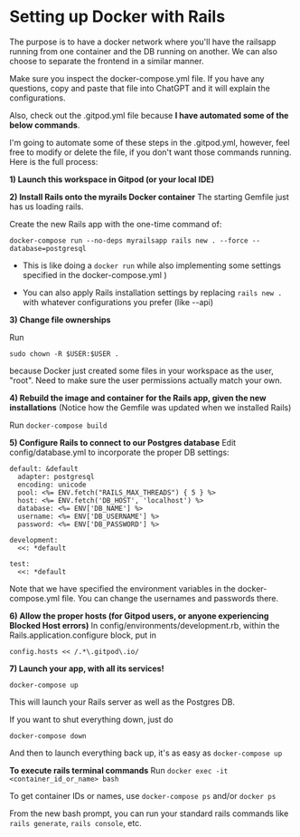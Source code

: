 # Setting up Docker with Rails

The purpose is to have a docker network where you'll have the railsapp running from one container and the DB running on another. We can also choose to separate the frontend in a similar manner.

Make sure you inspect the docker-compose.yml file. If you have any questions, copy and paste that file into ChatGPT and it will explain the configurations.

Also, check out the .gitpod.yml file because **I have automated some of the below commands**.

I'm going to automate some of these steps in the .gitpod.yml, however, feel free to modify or delete the file, if you don't want those commands running. Here is the full process:

**1) Launch this workspace in Gitpod (or your local IDE)**

**2) Install Rails onto the myrails Docker container**
The starting Gemfile just has us loading rails. 

Create the new Rails app with the one-time command of:
```
docker-compose run --no-deps myrailsapp rails new . --force --database=postgresql
```

- This is like doing a ```docker run``` while also implementing some settings specified in the docker-compose.yml )

- You can also apply Rails installation settings by replacing ```rails new .``` with whatever configurations you prefer (like --api)

**3) Change file ownerships**

Run

```sudo chown -R $USER:$USER .```

because Docker just created some files in your workspace as the user, "root". Need to make sure the user permissions actually match your own.

**4) Rebuild the image and container for the Rails app, given the new installations**
(Notice how the Gemfile was updated when we installed Rails)

Run
```docker-compose build```

**5) Configure Rails to connect to our Postgres database**
Edit config/database.yml to incorporate the proper DB settings:

```
default: &default
  adapter: postgresql
  encoding: unicode
  pool: <%= ENV.fetch("RAILS_MAX_THREADS") { 5 } %>
  host: <%= ENV.fetch('DB_HOST', 'localhost') %>
  database: <%= ENV['DB_NAME'] %>
  username: <%= ENV['DB_USERNAME'] %>
  password: <%= ENV['DB_PASSWORD'] %>

development:
  <<: *default

test:
  <<: *default
```

Note that we have specified the environment variables in the docker-compose.yml file.
You can change the usernames and passwords there.

**6) Allow the proper hosts (for Gitpod users, or anyone experiencing Blocked Host errors)**
In config/environments/development.rb, within the Rails.application.configure block, put in

```
config.hosts << /.*\.gitpod\.io/
```

**7) Launch your app, with all its services!**
```
docker-compose up
```

This will launch your Rails server as well as the Postgres DB.

If you want to shut everything down, just do
```
docker-compose down
```

And then to launch everything back up, it's as easy as ```docker-compose up```

**To execute rails terminal commands**
Run
```docker exec -it <container_id_or_name> bash```


To get container IDs or names, use ```docker-compose ps``` and/or ```docker ps```

From the new bash prompt, you can run your standard rails commands like ```rails generate```, ```rails console```, etc.





